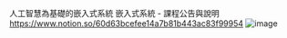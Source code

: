 人工智慧為基礎的嵌入式系統
嵌入式系統 - 課程公告與說明
https://www.notion.so/60d63bcefee14a7b81b443ac83f99954
![image](https://user-images.githubusercontent.com/89329178/131237392-1b312bb8-382d-44b4-9dc4-99a60972288f.png)
